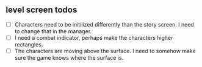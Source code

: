 ## level screen todos

- [ ] Characters need to be initilized differently than the story screen. I need to change that in the manager.
- [ ] I need a combat indicator, perhaps make the characters higher rectangles.
- [ ] The characters are moving above the surface. I need to somehow make sure the game knows where the surface is.

